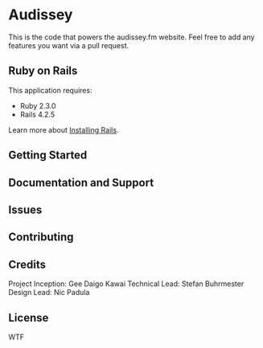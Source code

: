 Audissey
================

This is the code that powers the audissey.fm website. Feel free to add any features you want via a pull request.

Ruby on Rails
-------------

This application requires:

- Ruby 2.3.0
- Rails 4.2.5

Learn more about [Installing Rails](http://railsapps.github.io/installing-rails.html).

Getting Started
---------------

Documentation and Support
-------------------------

Issues
-------------

Contributing
------------

Credits
-------

Project Inception: Gee Daigo Kawai
Technical Lead: Stefan Buhrmester
Design Lead: Nic Padula

License
-------

WTF
